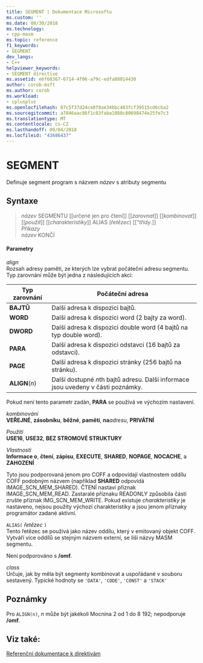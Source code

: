 ```yaml
---
title: SEGMENT | Dokumentace Microsoftu
ms.custom: ''
ms.date: 08/30/2018
ms.technology:
- cpp-masm
ms.topic: reference
f1_keywords:
- SEGMENT
dev_langs:
- C++
helpviewer_keywords:
- SEGMENT directive
ms.assetid: e6f68367-6714-4f06-a79c-edfa88014430
author: corob-msft
ms.author: corob
ms.workload:
- cplusplus
ms.openlocfilehash: 87c5f37d24ce8f8ae34bbc403fcf39515cd6cba2
ms.sourcegitcommit: a7046aac86f1c83faba1088c80698474e25fe7c3
ms.translationtype: MT
ms.contentlocale: cs-CZ
ms.lasthandoff: 09/04/2018
ms.locfileid: "43686437"
---
```

# <a name="segment"></a>SEGMENT

Definuje segment program s názvem *název* s atributy segmentu

## <a name="syntax"></a>Syntaxe

> *název* SEGMENTU [[určené jen pro čtení]] [[*zarovnat*]] [[*kombinovat*]] [[*použít*]] [[*charakteristiky*]] ALIAS (*řetězec*) [["*třídy*.]]<br/>
> *Příkazy*<br/>
> *název* KONČÍ

#### <a name="parameters"></a>Parametry

*align*<br/>
Rozsah adresy paměti, ze kterých lze vybrat počáteční adresu segmentu. Typ zarovnání může být jedna z následujících akcí:

|Typ zarovnání|Počáteční adresa|
|----------------|----------------------|
|**BAJTŮ**|Další adresa k dispozici bajtů.|
|**WORD**|Další adresa k dispozici word (2 bajty za word).|
|**DWORD**|Další adresa k dispozici double word (4 bajtů na typ double word).|
|**PARA**|Další adresa k dispozici odstavci (16 bajtů za odstavci).|
|**PAGE**|Další adresa k dispozici stránky (256 bajtů na stránku).|
|**ALIGN**(*n*)|Další dostupné *n*th bajtů adresu. Další informace jsou uvedeny v části poznámky.|

Pokud není tento parametr zadán, **PARA** se používá ve výchozím nastavení.

*kombinování*<br/>
**VEŘEJNÉ**, **zásobníku**, **běžné**, **paměti**, **na**<em>adresu</em>, **PRIVÁTNÍ**

*Použití*<br/>
**USE16**, **USE32**, **BEZ STROMOVÉ STRUKTURY**

*Vlastnosti*<br/>
**Informace o**, **čtení**, **zápisu**, **EXECUTE**, **SHARED**, **NOPAGE**, **NOCACHE**, a **ZAHOZENÍ**

Tyto jsou podporovaná jenom pro COFF a odpovídají vlastnostem oddílu COFF podobným názvem (například **SHARED** odpovídá IMAGE_SCN_MEM_SHARED). ČTENÍ nastaví příznak IMAGE_SCN_MEM_READ. Zastaralé příznaku READONLY způsobila části zrušte příznak IMG_SCN_MEM_WRITE. Pokud existuje *charakteristiky* je nastaveno, nejsou použity výchozí charakteristiky a jsou jenom příznaky programátor zadané aktivní.

`ALIAS(` *řetězec* `)`<br/>
Tento řetězec se používá jako název oddílu, který v emitovaný objekt COFF.  Vytváří více oddílů se stejným názvem externí, se liší názvy MASM segmentu.

Není podporováno s **/omf**.

*class*<br/>
Určuje, jak by měla být segmenty kombinovat a uspořádané v souboru sestavený. Typické hodnoty se `'DATA'`, `'CODE'`, `'CONST'` a `'STACK'`

## <a name="remarks"></a>Poznámky

Pro `ALIGN(n)`, *n* může být jakékoli Mocnina 2 od 1 do 8 192; nepodporuje **/omf**.

## <a name="see-also"></a>Viz také:

[Referenční dokumentace k direktivám](../../assembler/masm/directives-reference.md)<br/>